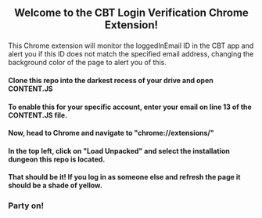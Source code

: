 ## <p align="center">Welcome to the CBT Login Verification Chrome Extension!</p>

This Chrome extension will monitor the loggedInEmail ID in the CBT app and alert you if this ID does not match the specified email address, changing the background color of the page to alert you of this. 


#### Clone this repo into the darkest recess of your drive and open CONTENT.JS

#### To enable this for your specific account, enter your email on line 13 of the CONTENT.JS file.

#### Now, head to Chrome and navigate to "chrome://extensions/"

#### In the top left, click on "Load Unpacked" and select the installation dungeon this repo is located. 

#### That should be it! If you log in as someone else and refresh the page it should be a shade of yellow. 

### Party on!